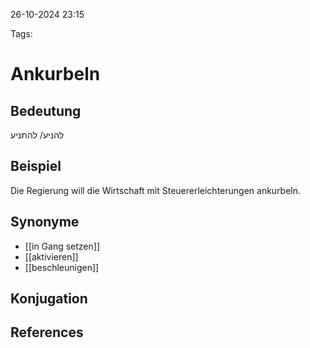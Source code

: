 
26-10-2024 23:15


Tags:

# Ankurbeln


## Bedeutung
להניע/ להתניע


## Beispiel

Die Regierung will die Wirtschaft mit Steuererleichterungen ankurbeln.

## Synonyme

- [[in Gang setzen]]
- [[aktivieren]]
- [[beschleunigen]]

## Konjugation


## References
